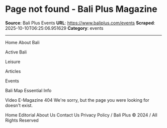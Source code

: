 # Page not found - Bali Plus Magazine

**Source**: Bali Plus Events
**URL**: https://www.baliplus.com/events
**Scraped**: 2025-10-10T06:25:06.951629
**Category**: events

---

Home
About Bali
 
Active Bali
 
Leisure
 
Articles
 
Events
 
Bali Map
Essential Info
 
Video
E-Magazine
404
We're sorry, but the page you were looking for doesn't exist.

Home
Editorial
About Us
Contact Us
Privacy Policy / Bali Plus © 2024 / All Rights Reserved

